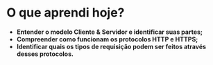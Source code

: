 # O que aprendi hoje? 
- **Entender o modelo Cliente & Servidor e identificar suas partes;**   
- **Compreender como funcionam os protocolos HTTP e HTTPS;**  
- **Identificar quais os tipos de requisição podem ser feitos através desses protocolos.** 